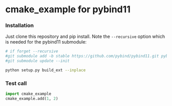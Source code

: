 # cmake_example for pybind11

### Installation

Just clone this repository and pip install. Note the `--recursive` option which is
needed for the pybind11 submodule:

```bash
# if forget --recursive
#git submodule add -b stable https://github.com/pybind/pybind11.git pybind11
#git submodule update --init

python setup.py build_ext --inplace
```
### Test call

```python
import cmake_example
cmake_example.add(1, 2)
```
